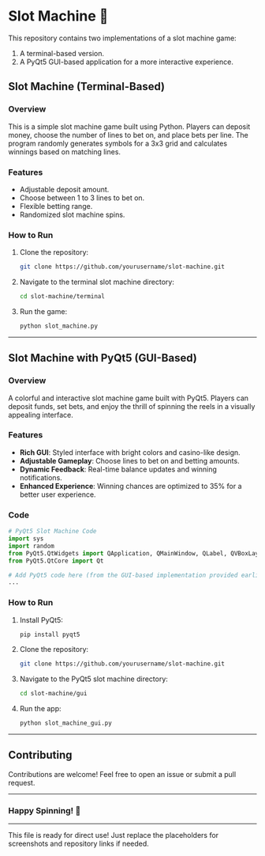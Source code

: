 # Slot Machine 🎰

This repository contains two implementations of a slot machine game:  
1. A terminal-based version.  
2. A PyQt5 GUI-based application for a more interactive experience.  

## Slot Machine (Terminal-Based)

### Overview
This is a simple slot machine game built using Python. Players can deposit money, choose the number of lines to bet on, and place bets per line. The program randomly generates symbols for a 3x3 grid and calculates winnings based on matching lines.

### Features
- Adjustable deposit amount.
- Choose between 1 to 3 lines to bet on.
- Flexible betting range.
- Randomized slot machine spins.

### How to Run
1. Clone the repository:
   ```bash
   git clone https://github.com/yourusername/slot-machine.git
   ```
2. Navigate to the terminal slot machine directory:
   ```bash
   cd slot-machine/terminal
   ```
3. Run the game:
   ```bash
   python slot_machine.py
   ```

---

## Slot Machine with PyQt5 (GUI-Based)

### Overview
A colorful and interactive slot machine game built with PyQt5. Players can deposit funds, set bets, and enjoy the thrill of spinning the reels in a visually appealing interface.

### Features
- **Rich GUI**: Styled interface with bright colors and casino-like design.
- **Adjustable Gameplay**: Choose lines to bet on and betting amounts.
- **Dynamic Feedback**: Real-time balance updates and winning notifications.
- **Enhanced Experience**: Winning chances are optimized to 35% for a better user experience.

### Code
```python
# PyQt5 Slot Machine Code
import sys
import random
from PyQt5.QtWidgets import QApplication, QMainWindow, QLabel, QVBoxLayout, QWidget, QPushButton, QLineEdit, QMessageBox
from PyQt5.QtCore import Qt

# Add PyQt5 code here (from the GUI-based implementation provided earlier).
...
```

### How to Run
1. Install PyQt5:
   ```bash
   pip install pyqt5
   ```
2. Clone the repository:
   ```bash
   git clone https://github.com/yourusername/slot-machine.git
   ```
3. Navigate to the PyQt5 slot machine directory:
   ```bash
   cd slot-machine/gui
   ```
4. Run the app:
   ```bash
   python slot_machine_gui.py
   ```

---

## Contributing
Contributions are welcome! Feel free to open an issue or submit a pull request.

---

### Happy Spinning! 🎰 

---

This file is ready for direct use! Just replace the placeholders for screenshots and repository links if needed.

